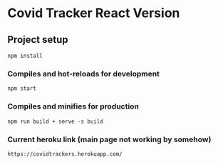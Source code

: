 # Covid Tracker React Version

## Project setup
```
npm install
```
### Compiles and hot-reloads for development
```
npm start
```
### Compiles and minifies for production
```
npm run build + serve -s build
```

### Current heroku link (main page not working by somehow)
```
https://covidtrackers.herokuapp.com/
```
